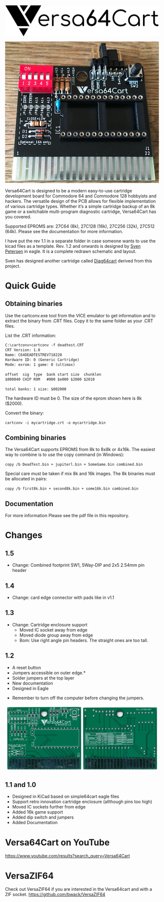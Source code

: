 
![logo](v1.2&#32;(eagle)/pictures/logo.png)

<p align="center"><img src="v1.5/pictures/2378_Versa64Cart_v1_4.JPG" alt="boardimage_v1_2" width="800"/></p>

Versa64Cart is designed to be a modern easy-to-use cartridge development board for Commodore 64 and Commodore 128 hobbyists and hackers. The versatile design of the PCB allows for flexible implementation of various cartridge types. Whether it’s a simple cartridge backup of an 8k game or a switchable multi-program diagnostic cartridge, Versa64Cart has you covered.

Supported EPROMS are: 27C64 (8k), 27C128 (16k), 27C256 (32k), 27C512 (64k).
Please see the documentation for more information.

I have put the rev 1.1 in a separate folder in case someone wants to use the kicad files as a template.
Rev. 1.2 and onwards is designed by [Sven Petersen](https://github.com/svenpetersen1965 "Sven's github repository!") in eagle. It is a complete redrawn schematic and layout.

Sven has designed another cartridge called [Diag64cart](https://github.com/svenpetersen1965/Diag64cart) derived from this project.

# Quick Guide

## Obtaining binaries

Use the cartconv.exe tool from the VICE emulator to get information and to extract the binary from .CRT files. Copy it to the same folder as your .CRT files.

List the .CRT information:

```
C:\cartconv>cartconv -f deadtest.CRT
CRT Version: 1.0
Name: C64DEADTESTREV718220
Hardware ID: 0 (Generic Cartridge)
Mode: exrom: 1 game: 0 (ultimax)

offset  sig  type  bank start size  chunklen
$000040 CHIP ROM   #000 $e000 $2000 $2010

total banks: 1 size: $002000
```
The hardware ID must be 0. The size of the eprom shown here is 8k ($2000).

Convert the binary:

`cartconv -i mycartridge.crt -o mycartridge.bin`

## Combining binaries

The Versa64Cart supports EPROMS from 8k to 8x8k or 4x16k. The easiest way to combine is to use the copy command (in Windows):

`copy /b DeadTest.bin + jupiterl.bin + SomeGame.bin combined.bin`

Special care must be taken if mix 8k and 16k images. The 8k binaries must be allocated in pairs:

`copy /b first8k.bin + second8k.bin + some16k.bin combined.bin`

## Documentation

For more information Please see the pdf file in this repository.

# Changes
## 1.5
- Change: Combined footprint SW1, 5Way-DIP and 2x5 2.54mm pin header

## 1.4
- Change: card edge connector with pads like in v1.1

## 1.3
- Change: Cartridge enclosure support
  - Moved IC socket away from edge
  - Moved diode group away from edge
  - Bom: Use right angle pin headers. The straight ones are too tall.
  
## 1.2
- A reset button
- Jumpers accessible on outer edge.*
- Solder jumpers at the top layer
- New documentation
- Designed in Eagle
* Remember to turn off the computer before changing the jumpers.

![boardimages](v1.2&#32;(eagle)/pictures/Versa64Cart_scan_both_sides.jpg)

## 1.1 and 1.0

- Designed in KiCad based on simple64cart eagle files
- Support retro innovation cartridge enclosure (allthough pins too high)
- Moved IC sockets further from edge
- Added 16k game support
- Added dip switch and jumpers
- Added Documentation

# Versa64Cart on YouTube

https://www.youtube.com/results?search_query=Versa64Cart

# VersaZIF64
Check out VersaZIF64 if you are interested in the Versa64cart and with a ZIF socket.
https://github.com/bwack/VersaZIF64
